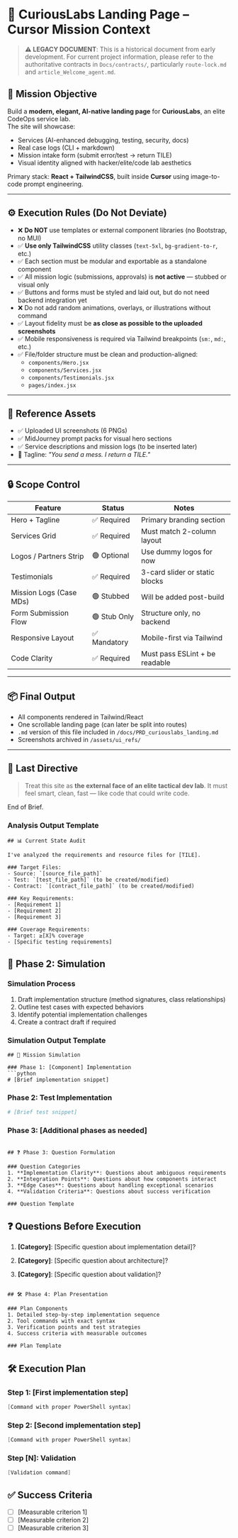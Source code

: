 # 🧭 CuriousLabs Landing Page – Cursor Mission Context

> **⚠️ LEGACY DOCUMENT**: This is a historical document from early development. For current project information, please refer to the authoritative contracts in `Docs/contracts/`, particularly `route-lock.md` and `article_Welcome_agent.md`.

## 🎯 Mission Objective

Build a **modern, elegant, AI-native landing page** for **CuriousLabs**, an elite CodeOps service lab.  
The site will showcase:
- Services (AI-enhanced debugging, testing, security, docs)
- Real case logs (CLI + markdown)
- Mission intake form (submit error/test → return TILE)
- Visual identity aligned with hacker/elite/code lab aesthetics

Primary stack: **React + TailwindCSS**, built inside **Cursor** using image-to-code prompt engineering.

---

## ⚙️ Execution Rules (Do Not Deviate)

- ❌ **Do NOT** use templates or external component libraries (no Bootstrap, no MUI)
- ✅ **Use only TailwindCSS** utility classes (`text-5xl`, `bg-gradient-to-r`, etc.)
- ✅ Each section must be modular and exportable as a standalone component
- ✅ All mission logic (submissions, approvals) is **not active** — stubbed or visual only
- ✅ Buttons and forms must be styled and laid out, but do not need backend integration yet
- ❌ Do not add random animations, overlays, or illustrations without command
- ✅ Layout fidelity must be **as close as possible to the uploaded screenshots**
- ✅ Mobile responsiveness is required via Tailwind breakpoints (`sm:`, `md:`, etc.)
- ✅ File/folder structure must be clean and production-aligned:
  - `components/Hero.jsx`
  - `components/Services.jsx`
  - `components/Testimonials.jsx`
  - `pages/index.jsx`

---

## 📁 Reference Assets

- ✅ Uploaded UI screenshots (6 PNGs)
- ✅ MidJourney prompt packs for visual hero sections
- ✅ Service descriptions and mission logs (to be inserted later)
- 🧠 Tagline: _"You send a mess. I return a TILE."_

---

## 🔒 Scope Control

| Feature                  | Status       | Notes                          |
|--------------------------|--------------|--------------------------------|
| Hero + Tagline           | ✅ Required   | Primary branding section       |
| Services Grid            | ✅ Required   | Must match 2-column layout     |
| Logos / Partners Strip   | 🟢 Optional   | Use dummy logos for now        |
| Testimonials             | ✅ Required   | 3-card slider or static blocks |
| Mission Logs (Case MDs)  | 🟢 Stubbed    | Will be added post-build       |
| Form Submission Flow     | 🟢 Stub Only  | Structure only, no backend     |
| Responsive Layout        | ✅ Mandatory  | Mobile-first via Tailwind      |
| Code Clarity             | ✅ Required   | Must pass ESLint + be readable |

---

## 📦 Final Output

- All components rendered in Tailwind/React
- One scrollable landing page (can later be split into routes)
- `.md` version of this file included in `/docs/PRD_curiouslabs_landing.md`
- Screenshots archived in `/assets/ui_refs/`

---

## 📜 Last Directive

> Treat this site as **the external face of an elite tactical dev lab**.
> It must feel smart, clean, fast — like code that could write code.

End of Brief.



### Analysis Output Template
```
## 📊 Current State Audit

I've analyzed the requirements and resource files for [TILE].

### Target Files:
- Source: `[source_file_path]` 
- Test: `[test_file_path]` (to be created/modified)
- Contract: `[contract_file_path]` (to be created/modified)

### Key Requirements:
- [Requirement 1]
- [Requirement 2]
- [Requirement 3]

### Coverage Requirements:
- Target: ≥[X]% coverage
- [Specific testing requirements]
```

## 🧠 Phase 2: Simulation

### Simulation Process
1. Draft implementation structure (method signatures, class relationships)
2. Outline test cases with expected behaviors
3. Identify potential implementation challenges
4. Create a contract draft if required

### Simulation Output Template
```
## 🧠 Mission Simulation

### Phase 1: [Component] Implementation
```python
# [Brief implementation snippet]
```

### Phase 2: Test Implementation
```python
# [Brief test snippet]
```

### Phase 3: [Additional phases as needed]
```

## ❓ Phase 3: Question Formulation

### Question Categories
1. **Implementation Clarity**: Questions about ambiguous requirements
2. **Integration Points**: Questions about how components interact
3. **Edge Cases**: Questions about handling exceptional scenarios
4. **Validation Criteria**: Questions about success verification

### Question Template
```
## ❓ Questions Before Execution

1. **[Category]**: [Specific question about implementation detail]?

2. **[Category]**: [Specific question about architecture]?

3. **[Category]**: [Specific question about validation]?
```

## 🛠️ Phase 4: Plan Presentation

### Plan Components
1. Detailed step-by-step implementation sequence
2. Tool commands with exact syntax
3. Verification points and test strategies
4. Success criteria with measurable outcomes

### Plan Template
```
## 🛠️ Execution Plan

### Step 1: [First implementation step]
```powershell
[Command with proper PowerShell syntax]
```

### Step 2: [Second implementation step]
```powershell
[Command with proper PowerShell syntax]
```

### Step [N]: Validation
```powershell
[Validation command]
```

## ✅ Success Criteria
- [ ] [Measurable criterion 1]
- [ ] [Measurable criterion 2]
- [ ] [Measurable criterion 3]